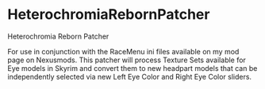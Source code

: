 # HeterochromiaRebornPatcher
Heterochromia Reborn Patcher

For use in conjunction with the RaceMenu ini files available on my mod page on Nexusmods. This patcher will process Texture Sets available for Eye models in Skyrim and convert them to new headpart models that can be independently selected via new Left Eye Color and Right Eye Color sliders.
